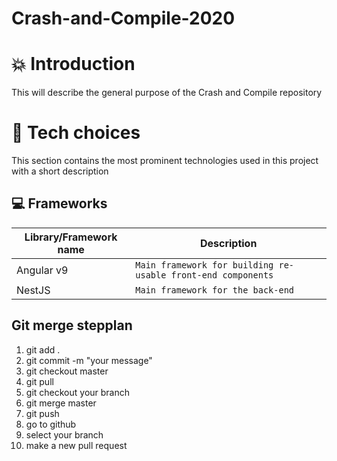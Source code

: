 # Crash-and-Compile-2020

# :boom: Introduction

This will describe the general purpose of the Crash and Compile repository

# :wrench: Tech choices

This section contains the most prominent technologies used in this project with a short description

## :computer: Frameworks

| Library/Framework name | Description                                                  |
| ---------------------- | ------------------------------------------------------------ |
| Angular v9             | `Main framework for building re-usable front-end components` |
| NestJS                 | `Main framework for the back-end`                            |

## Git merge stepplan

1. git add . 
2. git commit -m "your message"
3. git checkout master 
4. git pull 
5. git checkout your branch
6. git merge master
7. git push
8. go to github
9. select your branch
10. make a new pull request
